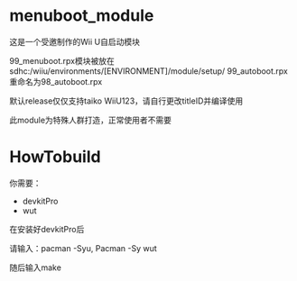 # menuboot_module
这是一个受邀制作的Wii U自启动模块

99_menuboot.rpx模块被放在sdhc:/wiiu/environments/[ENVIRONMENT]/module/setup/
99_autoboot.rpx重命名为98_autoboot.rpx

默认release仅仅支持taiko WiiU123，请自行更改titleID并编译使用

此module为特殊人群打造，正常使用者不需要
# HowTobuild
你需要：
- devkitPro
- wut

在安装好devkitPro后

请输入：pacman -Syu, Pacman -Sy wut

随后输入make
